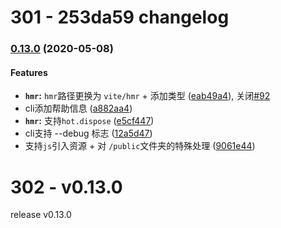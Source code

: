 # 301 - 253da59 changelog

### [0.13.0](https://github.com/vuejs/vite/compare/v0.12.0...v0.13.0) (2020-05-08)

#### Features

- **`hmr`:** `hmr`路径更换为 `vite/hmr` + 添加类型 ([eab49a4](https://github.com/vuejs/vite/commit/eab49a4b7dd7e3bb0ff215c7e7937814cd63bb4f)), 关闭[#92](https://github.com/vuejs/vite/issues/92)
- cli添加帮助信息 ([a882aa4](https://github.com/vuejs/vite/commit/a882aa48cb447ec3b84019a2ce838ee75d848555))
- **`hmr`:** 支持`hot.dispose` ([e5cf447](https://github.com/vuejs/vite/commit/e5cf447762c73aafd686a69a8b0d8e24c4e00048))
- cli支持 --debug 标志 ([12a5d47](https://github.com/vuejs/vite/commit/12a5d47b2bf2cb7e1badae2e2ee1129c0ae29fe5))
- 支持`js`引入资源 + 对 `/public`文件夹的特殊处理 ([9061e44](https://github.com/vuejs/vite/commit/9061e442a7de8f94ca2931299450464f78f82148))



# 302 - v0.13.0

release v0.13.0